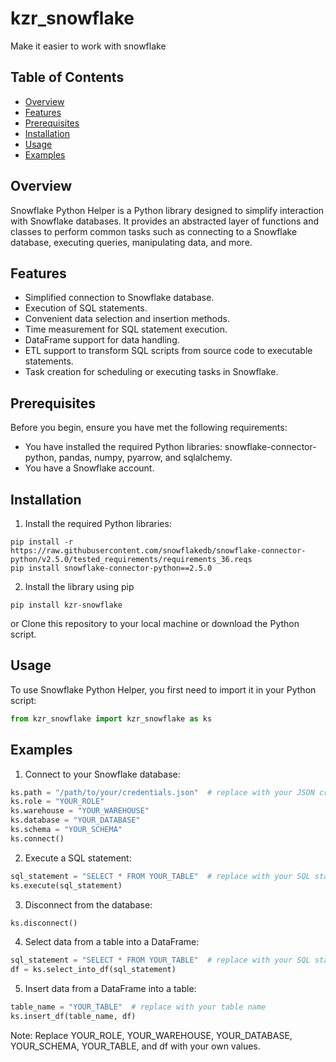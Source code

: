 # kzr_snowflake
Make it easier to work with snowflake

## Table of Contents

- [Overview](#overview)
- [Features](#features)
- [Prerequisites](#prerequisites)
- [Installation](#installation)
- [Usage](#usage)
- [Examples](#examples)

## Overview

Snowflake Python Helper is a Python library designed to simplify interaction with Snowflake databases. It provides an abstracted layer of functions and classes to perform common tasks such as connecting to a Snowflake database, executing queries, manipulating data, and more.

## Features

- Simplified connection to Snowflake database.
- Execution of SQL statements.
- Convenient data selection and insertion methods.
- Time measurement for SQL statement execution.
- DataFrame support for data handling.
- ETL support to transform SQL scripts from source code to executable statements.
- Task creation for scheduling or executing tasks in Snowflake.

## Prerequisites

Before you begin, ensure you have met the following requirements:

- You have installed the required Python libraries: snowflake-connector-python, pandas, numpy, pyarrow, and sqlalchemy.
- You have a Snowflake account.

## Installation

1. Install the required Python libraries:

```shell
pip install -r https://raw.githubusercontent.com/snowflakedb/snowflake-connector-python/v2.5.0/tested_requirements/requirements_36.reqs
pip install snowflake-connector-python==2.5.0
```

2. Install the library using pip
```shell
pip install kzr-snowflake
```
or Clone this repository to your local machine or download the Python script.

## Usage
To use Snowflake Python Helper, you first need to import it in your Python script:

```python
from kzr_snowflake import kzr_snowflake as ks
```

## Examples
1. Connect to your Snowflake database:
```python
ks.path = "/path/to/your/credentials.json"  # replace with your JSON credentials file
ks.role = "YOUR_ROLE"
ks.warehouse = "YOUR_WAREHOUSE"
ks.database = "YOUR_DATABASE"
ks.schema = "YOUR_SCHEMA"
ks.connect()
```
2. Execute a SQL statement:
```python
sql_statement = "SELECT * FROM YOUR_TABLE"  # replace with your SQL statement
ks.execute(sql_statement)
```

3. Disconnect from the database:
```python
ks.disconnect()
```
4. Select data from a table into a DataFrame:
```python
sql_statement = "SELECT * FROM YOUR_TABLE"  # replace with your SQL statement
df = ks.select_into_df(sql_statement)
```
5. Insert data from a DataFrame into a table:
```python
table_name = "YOUR_TABLE"  # replace with your table name
ks.insert_df(table_name, df)
```

Note: Replace YOUR_ROLE, YOUR_WAREHOUSE, YOUR_DATABASE, YOUR_SCHEMA, YOUR_TABLE, and df with your own values.